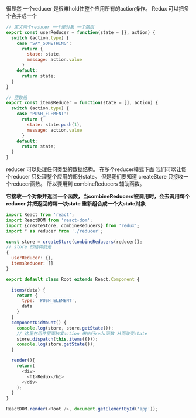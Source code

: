 很显然 一个reducer 是很难hold住整个应用所有的action操作。 Redux 可以把多个合并成一个

```javascript
// 定义两个reducer 一个是对象 一个数组
export const userReducer = function(state = {}, action) {
  switch (action.type) {
    case 'SAY_SOMETHING':
      return {
        state: state,
        message: action.value
      }
    default:
      return state;
  }
}

// 空数组
export const itemsReducer = function(state = [], action) {
  switch (action.type) {
    case 'PUSH_ELEMENT':
      return {
        state: state.push(1),
        message: action.value
      }
    default:
      return state;
  }
}

```



reducer 可以处理任何类型的数据结构。 在多个reducer模式下面 我们可以让每个reducer 只处理整个应用的部分state。 但是我们要知道 createStore 只接收一个reducer函数。 所以要用到 combineReducers 辅助函数。

**它接收一个对象并返回一个函数，当combineReducers被调用时，会去调用每个reducer 并把返回的每一块state 重新组合成一个大state对象**

```javascript
import React from 'react';
import ReactDOM from 'react-dom';
import {createStore, combineReducers} from 'redux';
import * as reducer from './reducer';

const store = createStore(combineReducers(reducer));
// store 的结构就是
{
  userReducer: {},
  itemsReducer: []
}

export default class Root extends React.Component {

  items(data) {
    return {
      type: 'PUSH_ELEMENT',
      data
    }
  }
  componentDidMount() {
    console.log(store, store.getState());
    // 这里在组件里面触发action 来执行redu函数 从而改变state
    store.dispatch(this.items({}));
    console.log(store.getState());
  }

  render(){
    return(
      <div>
        <h1>Redux</h1>
      </div>
    );
  }
}

ReactDOM.render(<Root />, document.getElementById('app'));

```























